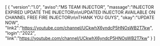 [ { "version":"1.0", "aviso":"MS TEAM INJECTOR", "massage":"INJECTOR EXPIRED UPDATE THE INJECTOR\n\nUPDATED INJECTOR AVAILABLE ON CHANNEL FREE FIRE INJECTOR\n\nTHANK YOU GUYS", "okay":"UPDATE NOW", "link2":"https://youtube.com/channel/UCkwhX6yndcP5HNOsWB2T7kw", "login":"2022", "link":"https://youtube.com/channel/UCkwhX6yndcP5HNOsWB2T7kw" } ]

